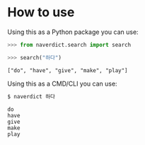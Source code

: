 # How to use

Using this as a Python package you can use:

```python
>>> from naverdict.search import search

>>> search("하다")
```
```
["do", "have", "give", "make", "play"]
```

Using this as a CMD/CLI you can use:

```bash
$ naverdict 하다
```
```
do
have
give
make
play
```